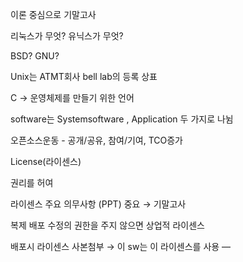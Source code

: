 이론 중심으로 기말고사

리눅스가 무엇? 유닉스가 무엇?

BSD? GNU?

Unix는 ATMT회사 bell lab의 등록 상표

C → 운영체제를 만들기 위한 언어

software는 Systemsoftware , Application 두 가지로 나뉨

오픈소스운동 - 공개/공유, 참여/기여, TCO증가

License(라이센스)

권리를 허여

라이센스 주요 의무사항 (PPT) 중요 → 기말고사

복제 배포 수정의 권한을 주지 않으면 상업적 라이센스

배포시 라이센스 사본첨부 → 이 sw는 이 라이센스를 사용 —